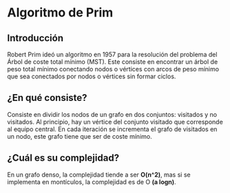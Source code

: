 # Algoritmo de Prim
## Introducción
Robert Prim ideó un algoritmo en 1957 para la resolución del problema del Árbol de coste total mínimo (MST).  Este consiste en encontrar un árbol de peso total mínimo conectando nodos o vértices con arcos de peso mínimo que sea conectados por nodos o vértices sin formar ciclos.

## ¿En qué consiste?
Consiste en dividir los nodos de un grafo en dos conjuntos: visitados y no visitados. Al principio, hay un vértice del conjunto visitado que corresponde al equipo central. En cada iteración se incrementa el grafo de visitados en un nodo, este grafo tiene que ser de coste mínimo. 

## ¿Cuál es su complejidad?
En un grafo denso, la complejidad tiende a ser **O(n^2)**, mas si se implementa en montículos, la complejidad es de O **(a logn)**.
